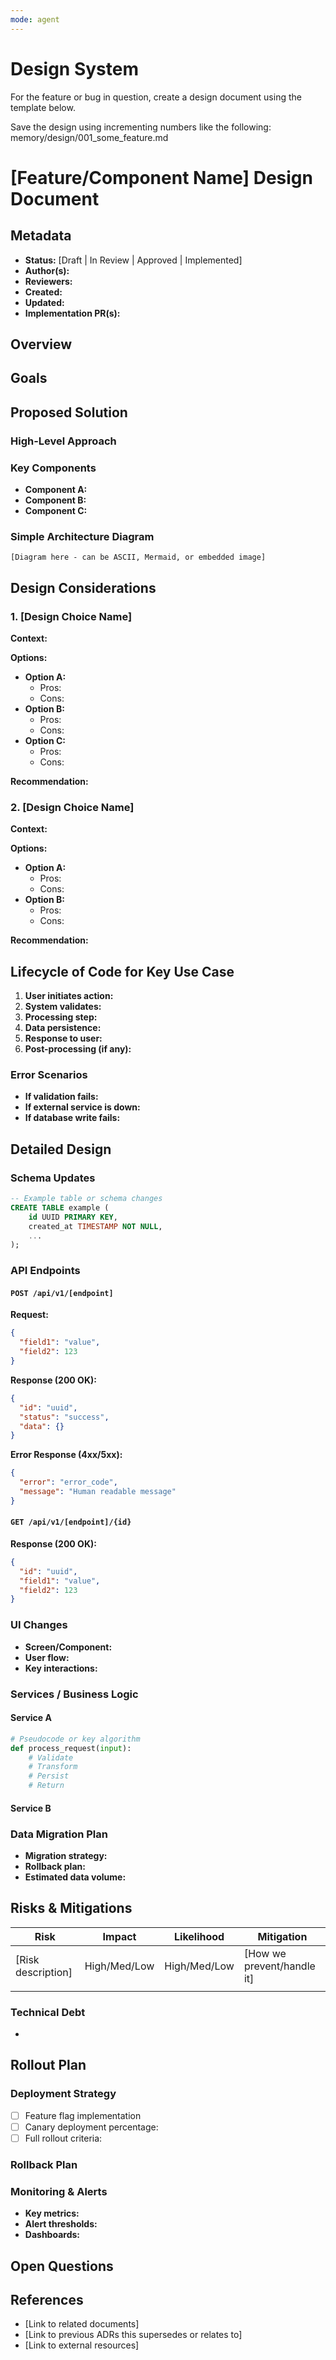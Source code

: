 ```yaml
---
mode: agent
---
```

# Design System

For the feature or bug in question, create a design document using the template below.

Save the design using incrementing numbers like the following: memory/design/001_some_feature.md

# [Feature/Component Name] Design Document

## Metadata
- **Status:** [Draft | In Review | Approved | Implemented]
- **Author(s):** 
- **Reviewers:** 
- **Created:** 
- **Updated:** 
- **Implementation PR(s):** 

## Overview
<!-- What problem are we solving and why now? (2-3 paragraphs max) -->

## Goals

## Proposed Solution

### High-Level Approach
<!-- 2-3 paragraphs explaining the core solution -->

### Key Components
<!-- Major pieces and how they fit together -->
- **Component A:** 
- **Component B:** 
- **Component C:** 

### Simple Architecture Diagram
<!-- Boxes and arrows diagram showing data flow and component interaction -->
```
[Diagram here - can be ASCII, Mermaid, or embedded image]
```

## Design Considerations

### 1. [Design Choice Name]
**Context:** <!-- Why this decision matters -->

**Options:**
- **Option A:** 
  - Pros: 
  - Cons: 
- **Option B:** 
  - Pros: 
  - Cons: 
- **Option C:** 
  - Pros: 
  - Cons: 

**Recommendation:** <!-- What we're choosing and why -->

### 2. [Design Choice Name]
**Context:** 

**Options:**
- **Option A:** 
  - Pros: 
  - Cons: 
- **Option B:** 
  - Pros: 
  - Cons: 

**Recommendation:** 

## Lifecycle of Code for Key Use Case
<!-- Step-by-step flow of how the system handles the main use case -->

1. **User initiates action:** 
2. **System validates:** 
3. **Processing step:** 
4. **Data persistence:** 
5. **Response to user:** 
6. **Post-processing (if any):** 

### Error Scenarios
- **If validation fails:** 
- **If external service is down:** 
- **If database write fails:** 

## Detailed Design

### Schema Updates
```sql
-- Example table or schema changes
CREATE TABLE example (
    id UUID PRIMARY KEY,
    created_at TIMESTAMP NOT NULL,
    ...
);
```

### API Endpoints

#### `POST /api/v1/[endpoint]`
**Request:**
```json
{
  "field1": "value",
  "field2": 123
}
```

**Response (200 OK):**
```json
{
  "id": "uuid",
  "status": "success",
  "data": {}
}
```

**Error Response (4xx/5xx):**
```json
{
  "error": "error_code",
  "message": "Human readable message"
}
```

#### `GET /api/v1/[endpoint]/{id}`
**Response (200 OK):**
```json
{
  "id": "uuid",
  "field1": "value",
  "field2": 123
}
```

### UI Changes
<!-- Screenshots, mockups, or description of UI changes -->
- **Screen/Component:** 
- **User flow:** 
- **Key interactions:** 

### Services / Business Logic

#### Service A
```python
# Pseudocode or key algorithm
def process_request(input):
    # Validate
    # Transform
    # Persist
    # Return
```

#### Service B
<!-- Key business logic or processing steps -->

### Data Migration Plan
<!-- If applicable - how do we migrate existing data? -->
- **Migration strategy:** 
- **Rollback plan:** 
- **Estimated data volume:** 

## Risks & Mitigations

| Risk | Impact | Likelihood | Mitigation |
|------|--------|------------|------------|
| [Risk description] | High/Med/Low | High/Med/Low | [How we prevent/handle it] |
| | | | |

### Technical Debt
<!-- What shortcuts are we taking that we'll need to address later? -->
- 

## Rollout Plan

### Deployment Strategy
- [ ] Feature flag implementation
- [ ] Canary deployment percentage: 
- [ ] Full rollout criteria: 

### Rollback Plan
<!-- How do we undo this if something goes wrong? -->

### Monitoring & Alerts
<!-- What metrics/logs will we watch? -->
- **Key metrics:** 
- **Alert thresholds:** 
- **Dashboards:** 

## Open Questions



## References
- [Link to related documents]
- [Link to previous ADRs this supersedes or relates to]
- [Link to external resources]